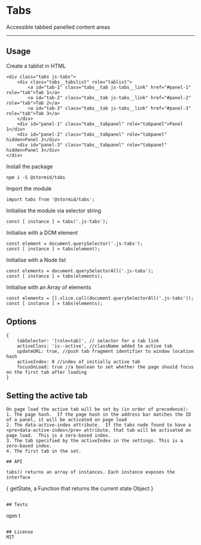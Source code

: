 # Tabs

Accessible tabbed panelled content areas

---

## Usage

Create a tablist in HTML
```
<div class="tabs js-tabs">
    <div class="tabs__tabslist" role="tablist">
        <a id="tab-1" class="tabs__tab js-tabs__link" href="#panel-1" role="tab">Tab 1</a>
        <a id="tab-2" class="tabs__tab js-tabs__link" href="#panel-2" role="tab">Tab 2</a>
        <a id="tab-3" class="tabs__tab js-tabs__link" href="#panel-3" role="tab">Tab 3</a>
    </div>
    <div id="panel-1" class="tabs__tabpanel" role="tabpanel">Panel 1</div>
    <div id="panel-2" class="tabs__tabpanel" role="tabpanel" hidden>Panel 2</div>
    <div id="panel-3" class="tabs__tabpanel" role="tabpanel" hidden>Panel 3</div>
</div>
```

Install the package
```
npm i -S @stormid/tabs
```

Import the module
```
import tabs from '@stormid/tabs';
```

Initialise the module via selector string
```
const [ instance ] = tabs('.js-tabs');
```

Initialise with a DOM element
```
const element = document.querySelector('.js-tabs');
const [ instance ] = tabs(element);
```

Initialise with a Node list
```
const elements = document.querySelectorAll('.js-tabs');
const [ instance ] = tabs(elements);
```

Initialise with an Array of elements
```
const elements = [].slice.call(document.querySelectorAll('.js-tabs'));
const [ instance ] = tabs(elements);
```

## Options
```
{
    tabSelector: '[role=tab]', // selector for a tab link  
    activeClass: 'is--active', //className added to active tab
    updateURL: true, //push tab fragment identifier to window location hash
    activeIndex: 0 //index of initially active tab
    focusOnLoad: true //a boolean to set whether the page should focus on the first tab after loading
}
```

## Setting the active tab
```
On page load the active tab will be set by (in order of precedence):
1. The page hash.  If the page hash in the address bar matches the ID of a panel, it will be activated on page load
2. The data-active-index attribute.  If the tabs node found to have a <pre>data-active-index</pre> attribute, that tab will be activated on page load.  This is a zero-based index.   
3. The tab specified by the activeIndex in the settings. This is a zero-based index.
4. The first tab in the set.

## API

tabs() returns an array of instances. Each instance exposes the interface
```
{
    getState, a Function that returns the current state Object
}
```

## Tests
```
npm t
```

## License
MIT